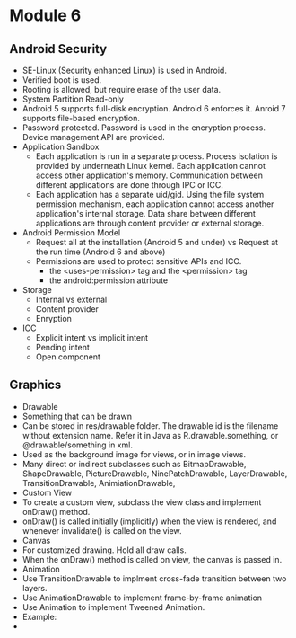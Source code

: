 # Module 6

## Android Security
* SE-Linux (Security enhanced Linux) is used in Android.
* Verified boot is used.
* Rooting is allowed, but require erase of the user data. 
* System Partition Read-only
* Android 5 supports full-disk encryption. Android 6 enforces it. Anroid 7 supports file-based encryption. 
* Password protected. Password is used in the encryption process. Device management API are provided.
* Application Sandbox
  * Each application is run in a separate process. Process isolation is provided by underneath Linux kernel. 
  Each application cannot access other application's memory. Communication between different applications are done through IPC or ICC. 
  * Each application has a separate uid/gid. Using the file system permission mechanism, each application cannot access 
  another application's internal storage. Data share between different applications are through content provider or external storage.
* Android Permission Model
  * Request all at the installation (Android 5 and under) vs Request at the run time (Android 6 and above)
  * Permissions are used to protect sensitive APIs and ICC. 
    * the \<uses-permission\> tag and the \<permission\> tag
    * the android:permission attribute
* Storage
  * Internal vs external 
  * Content provider
  * Enryption 
* ICC
  * Explicit intent vs implicit intent
  * Pending intent
  * Open component
## Graphics 
* Drawable
 * Something that can be drawn
 * Can be stored in res/drawable folder. The drawable id is the filename without extension name. Refer it in Java as R.drawable.something, or @drawable/something in xml.
 * Used as the background image for views, or in image views.
 * Many direct or indirect subclasses such as BitmapDrawable, ShapeDrawable, PictureDrawable, NinePatchDrawable, LayerDrawable, TransitionDrawable, AnimiationDrawable,
* Custom View
 * To create a custom view, subclass the view class and implement onDraw() method.
 * onDraw() is called initially (implicitly) when the view is rendered, and whenever invalidate() is called on the view. 
* Canvas
 * For customized drawing. Hold all draw calls.
 * When the onDraw() method is called on view, the canvas is passed in.
* Animation
 * Use TransitionDrawable to implment cross-fade transition between two layers.
 * Use AnimationDrawable to implement frame-by-frame animation
 * Use Animation to implement Tweened Animation.
* Example:
 *
  
    

